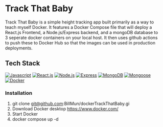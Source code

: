 <h1>Track That Baby</h1>
<p>Track That Baby is a simple height tracking app built primarily as a way to teach myself Docker. It features a Docker Compose file that will deploy a React.js Frontend, a Node.js/Express backend, and a mongoDB database to 3 seperate docker containers on your local host. It then uses github actions to push these to Docker Hub so that the images can be used in production deployments.</p>

<h2>Tech Stack</h2>

[![Javascript][Javascript]][Javascript-url]
[![React.js][React.js]][React-url]
[![Node.js][Node.js]][Node.js-url]
[![Express][Express]][Express-url]
[![MongoDB][MongoDB]][MongoDB-url]
[![Mongoose][Mongoose]][Mongoose-url]
[![Docker][Docker]][Docker-url]

### Installation

1. git clone git@github.com:BillMun/dockerTrackThatBaby.gi
2. Download Docker desktop https://www.docker.com/
3. Start Docker
4. docker compose up -d




[React.js]: https://img.shields.io/badge/React-20232A?style=for-the-badge&logo=react&logoColor=61DAFB
[React-url]: https://reactjs.org/

[Node.js]: https://img.shields.io/badge/Node.js-43853D?style=for-the-badge&logo=node.js&logoColor=white
[Node.js-url]: https://nodejs.org/en/

[Javascript]: https://img.shields.io/badge/JavaScript-F7DF1E?style=for-the-badge&logo=javascript&logoColor=black
[Javascript-url]: https://www.javascript.com/

[Express]: https://img.shields.io/badge/EXPRESS-A020F0?style=for-the-badge&logo=javascript&logoColor=white
[Express-url]:https://expressjs.com/

[MongoDB]: https://img.shields.io/badge/MongoDB-MongoDB-blue
[MongoDB-url]:https://www.mongodb.com/

[Mongoose]: https://img.shields.io/badge/PostGreSQL-0000FF?style=for-the-badge&logo=PostGreSQL&logoColor=black
[Mongoose-url]:https://mongoosejs.com/

[Docker]: https://img.shields.io/badge/Redux-A020F0?style=for-the-badge&logo=Redux&logoColor=white
[Docker-url]:https://www.docker.com/